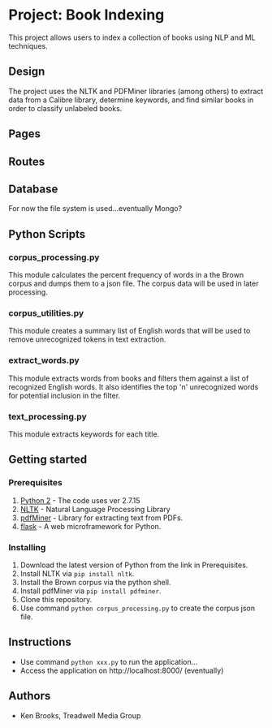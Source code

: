 # Project: Book Indexing
This project allows users to index a collection of books using NLP and ML techniques.

## Design

The project uses the NLTK and PDFMiner libraries (among others) to extract data from a Calibre library, determine keywords, and find similar books in order to classify unlabeled books.

## Pages


## Routes


## Database

For now the file system is used...eventually Mongo?

## Python Scripts

### corpus_processing.py

This module calculates the percent frequency of words in a the Brown corpus and dumps them to a json file.  The corpus data will be used in later processing.

### corpus_utilities.py

This module creates a summary list of English words that will be used to remove unrecognized tokens in text extraction.

### extract_words.py

This module extracts words from books and filters them against a list of recognized English words.  It also identifies the top 'n' unrecognized words for potential inclusion in the filter.

### text_processing.py

This module extracts keywords for each title.

## Getting started

### Prerequisites
1. [Python 2](https://www.python.org/download/releases/python-2715/) - The code uses ver 2.7.15
2. [NLTK](https://www.nltk.org/) - Natural Language Processing Library
3. [pdfMiner](https://pypi.org/project/pdfminer/) - Library for extracting text from PDFs.
4. [flask](http://flask.pocoo.org) - A web microframework
   for Python.

### Installing

 1. Download the latest version of Python from the link in Prerequisites.
 2. Install NLTK via `pip install nltk`.
 3. Install the Brown corpus via the python shell.
 4. Install pdfMiner via `pip install pdfminer`.
 5. Clone this repository.
 6. Use command `python corpus_processing.py` to create the corpus json file.

 ## Instructions

* Use command `python xxx.py` to run the application...
* Access the application on http://localhost:8000/ (eventually)

## Authors

* Ken Brooks, Treadwell Media Group